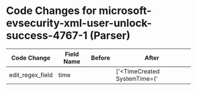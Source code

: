 # Code Changes for microsoft-evsecurity-xml-user-unlock-success-4767-1 (Parser)

| Code Change | Field Name | Before | After |
|-------------|------------|--------|-------|
| edit_regex_field | time |  | ['<TimeCreated SystemTime=(\'|")({time}\d\d\d\d-\d\d-\d\dT\d\d:\d\d:\d\d\.\d\d\d\d\d\d\d\d\dZ)', 'SystemTime\\*=(\'|")({time}\d\d\d\d-\d\d-\d\dT\d\d:\d\d:\d\d)'] |
